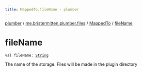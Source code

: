 ```yaml
---
title: MappedTo.fileName - plumber
---
```


[plumber](../../index.html) / [me.bristermitten.plumber.files](../index.html) / [MappedTo](index.html) / [fileName](./file-name.html)

# fileName

`val fileName: `[`String`](https://kotlinlang.org/api/latest/jvm/stdlib/kotlin/-string/index.html)

The name of the storage. Files will be made in the plugin directory

